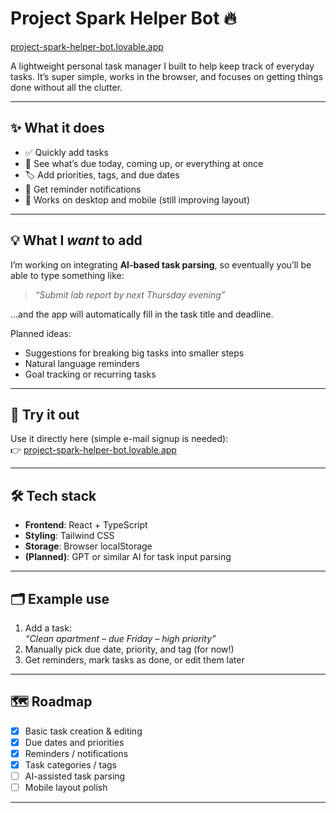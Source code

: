 # Project Spark Helper Bot 🔥

[project-spark-helper-bot.lovable.app](https://project-spark-helper-bot.lovable.app)

A lightweight personal task manager I built to help keep track of everyday tasks. It’s super simple, works in the browser, and focuses on getting things done without all the clutter.

---

## ✨ What it does

- ✅ Quickly add tasks  
- 📅 See what’s due today, coming up, or everything at once  
- 🏷️ Add priorities, tags, and due dates  
- 🔔 Get reminder notifications  
- 🌱 Works on desktop and mobile (still improving layout)

---

## 💡 What I *want* to add

I’m working on integrating **AI-based task parsing**, so eventually you’ll be able to type something like:

> _“Submit lab report by next Thursday evening”_

…and the app will automatically fill in the task title and deadline.

Planned ideas:
- Suggestions for breaking big tasks into smaller steps  
- Natural language reminders  
- Goal tracking or recurring tasks

---

## 🚀 Try it out

Use it directly here (simple e-mail signup is needed):  
👉 [project-spark-helper-bot.lovable.app](https://project-spark-helper-bot.lovable.app)

---

## 🛠 Tech stack

- **Frontend**: React + TypeScript  
- **Styling**: Tailwind CSS  
- **Storage**: Browser localStorage  
- **(Planned)**: GPT or similar AI for task input parsing

---

## 🗂️ Example use

1. Add a task:  
   _“Clean apartment – due Friday – high priority”_  
2. Manually pick due date, priority, and tag (for now!)  
3. Get reminders, mark tasks as done, or edit them later

---

## 🗺️ Roadmap

- [x] Basic task creation & editing  
- [x] Due dates and priorities  
- [x] Reminders / notifications  
- [x] Task categories / tags  
- [ ] AI-assisted task parsing  
- [ ] Mobile layout polish  

---


